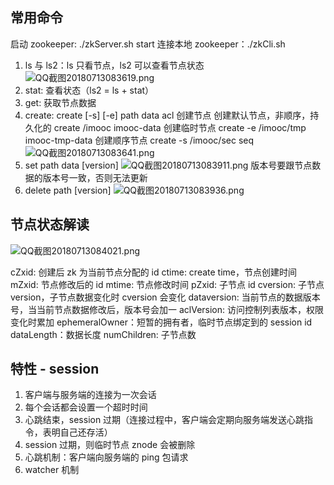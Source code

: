 ## 常用命令
启动 zookeeper: ./zkServer.sh start
连接本地 zookeeper：./zkCli.sh

1. ls 与 ls2：ls 只看节点，ls2 可以查看节点状态
![QQ截图20180713083619.png](https://upload-images.jianshu.io/upload_images/7460499-dba21c6ec09c015a.png?imageMogr2/auto-orient/strip%7CimageView2/2/w/1240)
2. stat: 查看状态（ls2 = ls + stat）
3. get: 获取节点数据
4. create: create [-s] [-e] path data acl 创建节点
创建默认节点，非顺序，持久化的
create /imooc imooc-data
创建临时节点
create -e /imooc/tmp imooc-tmp-data
创建顺序节点
create -s /imooc/sec seq
![QQ截图20180713083641.png](https://upload-images.jianshu.io/upload_images/7460499-e1aed97380eff02e.png?imageMogr2/auto-orient/strip%7CimageView2/2/w/1240)
5. set path data [version]
![QQ截图20180713083911.png](https://upload-images.jianshu.io/upload_images/7460499-1a6f06ca2c778834.png?imageMogr2/auto-orient/strip%7CimageView2/2/w/1240)
版本号要跟节点数据的版本号一致，否则无法更新
6. delete path [version]
![QQ截图20180713083936.png](https://upload-images.jianshu.io/upload_images/7460499-8072249692b843ec.png?imageMogr2/auto-orient/strip%7CimageView2/2/w/1240)

## 节点状态解读
![QQ截图20180713084021.png](https://upload-images.jianshu.io/upload_images/7460499-ba413557818bd2ba.png?imageMogr2/auto-orient/strip%7CimageView2/2/w/1240)

cZxid: 创建后 zk 为当前节点分配的 id
ctime: create time，节点创建时间
mZxid: 节点修改后的 id
mtime: 节点修改时间
pZxid: 子节点 id
cversion: 子节点 version，子节点数据变化时 cversion 会变化
dataversion: 当前节点的数据版本号，当当前节点数据修改后，版本号会加一
aclVersion: 访问控制列表版本，权限变化时累加
ephemeralOwner：短暂的拥有者，临时节点绑定到的 session id
dataLength：数据长度
numChildren: 子节点数

## 特性 - session
1. 客户端与服务端的连接为一次会话
2. 每个会话都会设置一个超时时间
3. 心跳结束，session 过期（连接过程中，客户端会定期向服务端发送心跳指令，表明自己还存活）
4. session 过期，则临时节点 znode 会被删除
5. 心跳机制：客户端向服务端的 ping 包请求
6. watcher 机制
